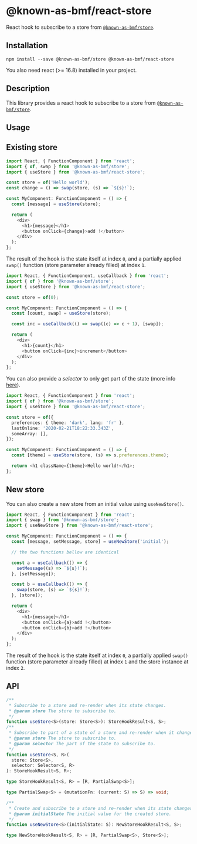 # @known-as-bmf/react-store

React hook to subscribe to a store from [`@known-as-bmf/store`](https://github.com/known-as-bmf/store/tree/master/packages/store).

<!-- [![Build Status](https://travis-ci.org/known-as-bmf/react-store.svg?branch=master)](https://travis-ci.org/known-as-bmf/react-store)
[![Known Vulnerabilities](https://snyk.io/test/github/known-as-bmf/react-store/badge.svg?targetFile=package.json)](https://snyk.io/test/github/known-as-bmf/react-store?targetFile=package.json) -->

## Installation

`npm install --save @known-as-bmf/store @known-as-bmf/react-store`

You also need react (>= 16.8) installed in your project.

## Description

This library provides a react hook to subscribe to a store from [`@known-as-bmf/store`](https://github.com/known-as-bmf/store/tree/master/packages/store).

## Usage

## Existing store

```ts
import React, { FunctionComponent } from 'react';
import { of, swap } from '@known-as-bmf/store';
import { useStore } from '@known-as-bmf/react-store';

const store = of('Hello world');
const change = () => swap(store, (s) => `${s}!`);

const MyComponent: FunctionComponent = () => {
  const [message] = useStore(store);

  return (
    <div>
      <h1>{message}</h1>
      <button onClick={change}>add !</button>
    </div>
  );
};
```

The result of the hook is the state itself at index `0`, and a partially applied `swap()` function (store parameter already filled) at index `1`.

```ts
import React, { FunctionComponent, useCallback } from 'react';
import { of } from '@known-as-bmf/store';
import { useStore } from '@known-as-bmf/react-store';

const store = of(0);

const MyComponent: FunctionComponent = () => {
  const [count, swap] = useStore(store);

  const inc = useCallback(() => swap((c) => c + 1), [swap]);

  return (
    <div>
      <h1>{count}</h1>
      <button onClick={inc}>increment</button>
    </div>
  );
};
```

You can also provide a _selector_ to only get part of the state (more info [here](https://github.com/known-as-bmf/store#to-subscribe-to-state-change-use-subscribe)).

```ts
import React, { FunctionComponent } from 'react';
import { of } from '@known-as-bmf/store';
import { useStore } from '@known-as-bmf/react-store';

const store = of({
  preferences: { theme: 'dark', lang: 'fr' },
  lastOnline: '2020-02-21T18:22:33.343Z',
  someArray: [],
});

const MyComponent: FunctionComponent = () => {
  const [theme] = useStore(store, (s) => s.preferences.theme);

  return <h1 className={theme}>Hello world!</h1>;
};
```

## New store

You can also create a new store from an initial value using `useNewStore()`.

```ts
import React, { FunctionComponent } from 'react';
import { swap } from '@known-as-bmf/store';
import { useNewStore } from '@known-as-bmf/react-store';

const MyComponent: FunctionComponent = () => {
  const [message, setMessage, store] = useNewStore('initial');

  // the two functions bellow are identical

  const a = useCallback(() => {
    setMessage((s) => `${s}!`);
  }, [setMessage]);

  const b = useCallback(() => {
    swap(store, (s) => `${s}!`);
  }, [store]);

  return (
    <div>
      <h1>{message}</h1>
      <button onClick={a}>add !</button>
      <button onClick={b}>add !</button>
    </div>
  );
};
```

The result of the hook is the state itself at index `0`, a partially applied `swap()` function (store parameter already filled) at index `1` and the store instance at index `2`.

## API

```ts
/**
 * Subscribe to a store and re-render when its state changes.
 * @param store The store to subscribe to.
 */
function useStore<S>(store: Store<S>): StoreHookResult<S, S>;
/**
 * Subscribe to part of a state of a store and re-render when it changes.
 * @param store The store to subscribe to.
 * @param selector The part of the state to subscribe to.
 */
function useStore<S, R>(
  store: Store<S>,
  selector: Selector<S, R>
): StoreHookResult<S, R>;
```

```ts
type StoreHookResult<S, R> = [R, PartialSwap<S>];
```

```ts
type PartialSwap<S> = (mutationFn: (current: S) => S) => void;
```

```ts
/**
 * Create and subscribe to a store and re-render when its state changes.
 * @param initialState The initial value for the created store.
 */
function useNewStore<S>(initialState: S): NewStoreHookResult<S, S>;
```

```ts
type NewStoreHookResult<S, R> = [R, PartialSwap<S>, Store<S>];
```

